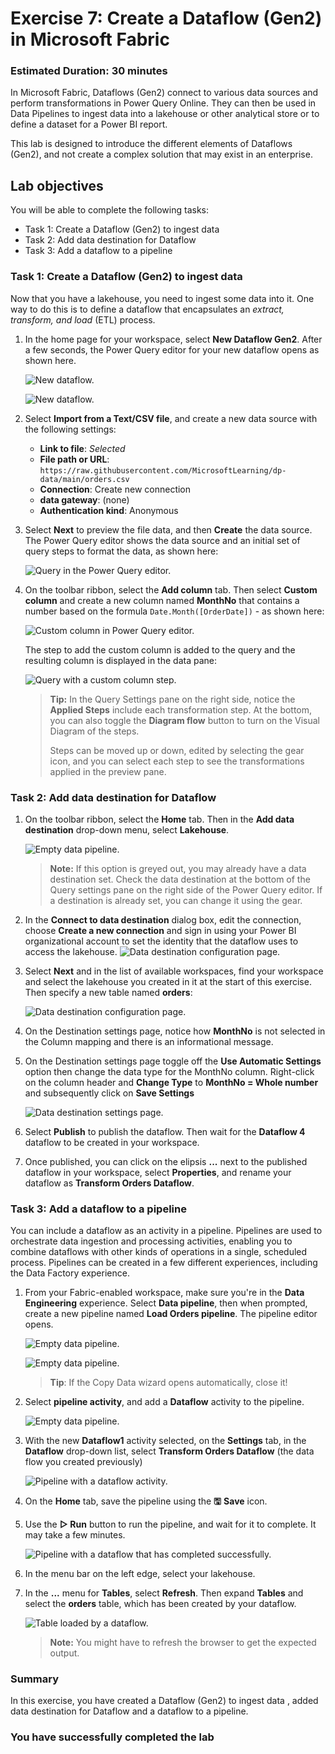 # Exercise 7: Create a Dataflow (Gen2) in Microsoft Fabric

### Estimated Duration: 30 minutes

In Microsoft Fabric, Dataflows (Gen2) connect to various data sources and perform transformations in Power Query Online. They can then be used in Data Pipelines to ingest data into a lakehouse or other analytical store or to define a dataset for a Power BI report.

This lab is designed to introduce the different elements of Dataflows (Gen2), and not create a complex solution that may exist in an enterprise.

## Lab objectives

You will be able to complete the following tasks:

- Task 1: Create a Dataflow (Gen2) to ingest data
- Task 2: Add data destination for Dataflow
- Task 3: Add a dataflow to a pipeline

### Task 1: Create a Dataflow (Gen2) to ingest data

Now that you have a lakehouse, you need to ingest some data into it. One way to do this is to define a dataflow that encapsulates an *extract, transform, and load* (ETL) process.

1. In the home page for your workspace, select **New Dataflow Gen2**. After a few seconds, the Power Query editor for your new dataflow opens as shown here.

   ![New dataflow.](./Images/lak5.1.png)

   ![New dataflow.](./Images/new-dataflow.png)

1. Select **Import from a Text/CSV file**, and create a new data source with the following settings:
    - **Link to file**: *Selected*
    - **File path or URL**: `https://raw.githubusercontent.com/MicrosoftLearning/dp-data/main/orders.csv`
    - **Connection**: Create new connection
    - **data gateway**: (none)
    - **Authentication kind**: Anonymous

1. Select **Next** to preview the file data, and then **Create** the data source. The Power Query editor shows the data source and an initial set of query steps to format the data, as shown here:

   ![Query in the Power Query editor.](./Images/fabric23.png)

1. On the toolbar ribbon, select the **Add column** tab. Then select **Custom column** and create a new column named **MonthNo** that contains a number based on the formula `Date.Month([OrderDate])` - as shown here:

   ![Custom column in Power Query editor.](./Images/fabric24.png)

   The step to add the custom column is added to the query and the resulting column is displayed in the data pane:

   ![Query with a custom column step.](./Images/lak4.png)

   > **Tip:** In the Query Settings pane on the right side, notice the **Applied Steps** include each transformation step. At the bottom, you can also toggle the **Diagram flow** button to turn on the Visual Diagram of the steps.
   >
   > Steps can be moved up or down, edited by selecting the gear icon, and you can select each step to see the transformations applied in the preview pane.

### Task 2: Add data destination for Dataflow

1. On the toolbar ribbon, select the **Home** tab. Then in the **Add data destination** drop-down menu, select **Lakehouse**.

   ![Empty data pipeline.](./Images/35.png)

   > **Note:** If this option is greyed out, you may already have a data destination set. Check the data destination at the bottom of the Query settings pane on the right side of the Power Query editor. If a destination is already set, you can change it using the gear.

2. In the **Connect to data destination** dialog box, edit the connection, choose **Create a new connection** and sign in using your Power BI organizational account to set the identity that the dataflow uses to access the lakehouse.
   ![Data destination configuration page.](./Images/lak1.png)

3. Select **Next** and in the list of available workspaces, find your workspace and select the lakehouse you created in it at the start of this exercise. Then specify a new table named **orders**:

   ![Data destination configuration page.](./Images/fabric26.png)

4. On the Destination settings page, notice how **MonthNo** is not selected in the Column mapping and there is an informational message.
 
5. On the  Destination settings page toggle off the **Use Automatic Settings** option then change the data type for the MonthNo column. Right-click on the column header and **Change Type** to **MonthNo = Whole number**
and subsequently click on **Save Settings**

    ![Data destination settings page.](./Images/lak2.png)

5. Select **Publish** to publish the dataflow. Then wait for the **Dataflow 4** dataflow to be created in your workspace.

6. Once published, you can click on the elipsis **...** next to the published dataflow in your workspace, select **Properties**, and rename your dataflow as **Transform Orders Dataflow**.

### Task 3: Add a dataflow to a pipeline

You can include a dataflow as an activity in a pipeline. Pipelines are used to orchestrate data ingestion and processing activities, enabling you to combine dataflows with other kinds of operations in a single, scheduled process. Pipelines can be created in a few different experiences, including the Data Factory experience.

1. From your Fabric-enabled workspace, make sure you're in the **Data Engineering** experience. Select  **Data pipeline**, then when prompted, create a new pipeline named **Load Orders pipeline**. The pipeline editor opens.

    ![Empty data pipeline.](./Images/lak3.png)

    ![Empty data pipeline.](./Images/lak6.png)

   > **Tip**: If the Copy Data wizard opens automatically, close it!

3. Select **pipeline activity**, and add a **Dataflow** activity to the pipeline.

   ![Empty data pipeline.](./Images/34.png)

4. With the new **Dataflow1** activity selected, on the **Settings** tab, in the **Dataflow** drop-down list, select **Transform Orders Dataflow** (the data flow you created previously)

   ![Pipeline with a dataflow activity.](./Images/lak7.png)

5. On the **Home** tab, save the pipeline using the **&#128427;** **Save** icon.

6. Use the **&#9655; Run** button to run the pipeline, and wait for it to complete. It may take a few minutes.

   ![Pipeline with a dataflow that has completed successfully.](./Images/lak8.png)

7. In the menu bar on the left edge, select your lakehouse.

8. In the **...** menu for **Tables**, select **Refresh**. Then expand **Tables** and select the **orders** table, which has been created by your dataflow.

   ![Table loaded by a dataflow.](./Images/lak9.png)

   >**Note:** You might have to refresh the browser to get the expected output.

### Summary

In this exercise, you have created a Dataflow (Gen2) to ingest data , added data destination for Dataflow and a dataflow to a pipeline.

### You have successfully completed the lab
